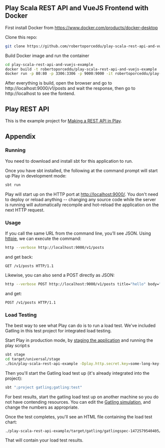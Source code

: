 ## Play Scala REST API and VueJS Frontend with Docker
First install Docker from https://www.docker.com/products/docker-desktop

Clone this repo:
```bash
git clone https://github.com/robertoporceddu/play-scala-rest-api-and-vuejs-example
```

Build Docker image and run the container
```bash
cd play-scala-rest-api-and-vuejs-example
docker build -t robertoporceddu/play-scala-rest-api-and-vuejs-example .
docker run -p 80:80 -p 3306:3306 -p 9000:9000 -it robertoporceddu/play-scala-rest-api-and-vuejs-example
```

After everything is build, open the browser and go to http://localhost:9000/v1/posts and wait the response, then go to http://localhost to see the fontend.

## Play REST API

This is the example project for [Making a REST API in Play](http://developer.lightbend.com/guides/play-rest-api/index.html).

## Appendix

### Running

You need to download and install sbt for this application to run.

Once you have sbt installed, the following at the command prompt will start up Play in development mode:

```bash
sbt run
```

Play will start up on the HTTP port at <http://localhost:9000/>.   You don't need to deploy or reload anything -- changing any source code while the server is running will automatically recompile and hot-reload the application on the next HTTP request.

### Usage

If you call the same URL from the command line, you’ll see JSON. Using [httpie](https://httpie.org/), we can execute the command:

```bash
http --verbose http://localhost:9000/v1/posts
```

and get back:

```routes
GET /v1/posts HTTP/1.1
```

Likewise, you can also send a POST directly as JSON:

```bash
http --verbose POST http://localhost:9000/v1/posts title="hello" body="world"
```

and get:

```routes
POST /v1/posts HTTP/1.1
```

### Load Testing

The best way to see what Play can do is to run a load test.  We've included Gatling in this test project for integrated load testing.

Start Play in production mode, by [staging the application](https://www.playframework.com/documentation/2.5.x/Deploying) and running the play script:s

```bash
sbt stage
cd target/universal/stage
./bin/play-scala-rest-api-example -Dplay.http.secret.key=some-long-key-that-will-be-used-by-your-application
```

Then you'll start the Gatling load test up (it's already integrated into the project):

```bash
sbt ";project gatling;gatling:test"
```

For best results, start the gatling load test up on another machine so you do not have contending resources.  You can edit the [Gatling simulation](http://gatling.io/docs/2.2.2/general/simulation_structure.html#simulation-structure), and change the numbers as appropriate.

Once the test completes, you'll see an HTML file containing the load test chart:

```bash
./play-scala-rest-api-example/target/gatling/gatlingspec-1472579540405/index.html
```

That will contain your load test results.
